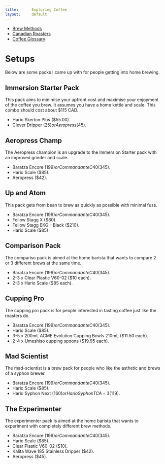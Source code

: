 ```yaml
---
title:      Exploring Coffee
layout:     default
---
```


* [Brew Methods](/brew-methods.html)
* [Canadian Roasters](/canadian-roasters.html)
* [Coffee Glossary](/glossary.html)

# Setups

Below are some packs I came up with for people getting into home brewing.

## Immersion Starter Pack

This pack aims to minimise your upfront cost and maximise your enjoyment of the
coffee you brew. It assumes you have a home kettle and scale. This combo should
 cost about $115 CAD.

* Hario Skerton Plus ($55.00).
* Clever Dripper ($25) or Aeropress ($45).

## Aeropress Champ

The Aeropress champion is an upgrade to the Immersion Starter pack with an
 improved grinder and scale.

* Baratza Encore ($199) or Commandante C40 ($345).
* Hario Scale ($85).
* Aeropress ($42).

## Up and Atom

This pack gets from bean to brew as quickly as possible with minimal fuss.

* Baratza Encore ($199) or Commandante C40 ($345).
* Fellow Stagg X ($80).
* Fellow Stagg EKG - Black ($210).
* Hario Scale ($85)

## Comparison Pack

The compariso pack is aimed at the home barista that wants to compare
2 or 3 different brews at the same time.

* Baratza Encore ($199) or Commandante C40 ($345).
* 2-3 x Clear Plastic V60-02 ($10 each).
* 2-3 x Hario Scale ($85 each).

## Cupping Pro

The cupping pro pack is for people interested in tasting coffee just like the
 roasters do.

* Baratza Encore ($199) or Commandante C40 ($345).
* Hario Scale ($85).
* 3-5 x 200mL ACME Evolution Cupping Bowls 210mL ($11.50 each).
* 2-4 x Umeshiso cupping spoons ($19.95 each).

## Mad Scientist

The mad-scientist is a brew pack for people who like the asthetic and
brews of a syphon brewer.

* Baratza Encore ($199) or Commandante C40 ($345).
* Hario Scale ($85).
* Hario Syphon Next ($160) or Hario Syphon TCA-3 ($119).

## The Experimenter

The experimenter pack is aimed at the home barista that wants to experiment with
completely different brew methods.

* Baratza Encore ($199) or Commandante C40 ($345).
* Hario Scale ($85).
* Clear Plastic V60-02 ($10).
* Kalita Wave 185 Stainless Dripper ($42).
* Aeropress ($45).

